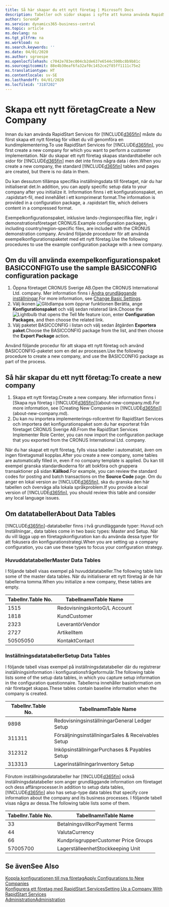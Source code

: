 ```yaml
---
title: Så här skapar du ett nytt företag | Microsoft Docs
description: Tabeller och sidor skapas i syfte att kunna använda RapidStart Services, men de innehåller inga data.
author: SorenGP
ms.service: dynamics365-business-central
ms.topic: article
ms.devlang: na
ms.tgt_pltfrm: na
ms.workload: na
ms.search.keywords: ''
ms.date: 04/01/2020
ms.author: sgroespe
ms.openlocfilehash: c7042e783ec004cb2de637e6544c590bc8b9b81c
ms.sourcegitcommit: 88e4b30eaf6fa32af0c1452ce2f85ff1111c75e2
ms.translationtype: HT
ms.contentlocale: sv-SE
ms.lasthandoff: 04/01/2020
ms.locfileid: "3187202"
---
```

# <a name="create-a-new-company"></a><span data-ttu-id="3d824-103">Skapa ett nytt företag</span><span class="sxs-lookup"><span data-stu-id="3d824-103">Create a New Company</span></span>
<span data-ttu-id="3d824-104">Innan du kan använda RapidStart Services för [!INCLUDE[d365fin](includes/d365fin_md.md)] måste du först skapa ett nytt företag för vilket du vill genomföra en kundimplementering.</span><span class="sxs-lookup"><span data-stu-id="3d824-104">To use RapidStart Services for [!INCLUDE[d365fin](includes/d365fin_md.md)], you first create a new company for which you want to perform a customer implementation.</span></span> <span data-ttu-id="3d824-105">När du skapar ett nytt företag skapas standardtabeller och sidor för [!INCLUDE[d365fin](includes/d365fin_md.md)] men det inte finns några data i dem.</span><span class="sxs-lookup"><span data-stu-id="3d824-105">When you create a new company, the standard [!INCLUDE[d365fin](includes/d365fin_md.md)] tables and pages are created, but there is no data in them.</span></span>

<span data-ttu-id="3d824-106">Du kan dessutom tillämpa specifika inställningsdata till företaget, när du har initialiserat det.</span><span class="sxs-lookup"><span data-stu-id="3d824-106">In addition, you can apply specific setup data to your company after you initialize it.</span></span> <span data-ttu-id="3d824-107">Information finns i ett konfigurationspaket, en .rapidstart-fil, med innehållet i ett komprimerat format.</span><span class="sxs-lookup"><span data-stu-id="3d824-107">The information is provided in a configuration package, a .rapidstart file, which delivers content in a compressed format.</span></span>  

<span data-ttu-id="3d824-108">Exempelkonfigurationspaket, inklusive lands-/regionspecifika filer, ingår i demonstrationsföretaget CRONUS.</span><span class="sxs-lookup"><span data-stu-id="3d824-108">Example configuration packages, including country/region-specific files, are included with the CRONUS demonstration company.</span></span> <span data-ttu-id="3d824-109">Använd följande procedurer för att använda exempelkonfigurationspaketet med ett nytt företag.</span><span class="sxs-lookup"><span data-stu-id="3d824-109">Use the following procedures to use the example configuration package with a new company.</span></span>  

## <a name="to-use-the-sample-basicconfig-configuration-package"></a><span data-ttu-id="3d824-110">Om du vill använda exempelkonfigurationspaket BASICCONFIG</span><span class="sxs-lookup"><span data-stu-id="3d824-110">To use the sample BASICCONFIG configuration package</span></span>  
1. <span data-ttu-id="3d824-111">Öppna företaget CRONUS Sverige AB.</span><span class="sxs-lookup"><span data-stu-id="3d824-111">Open the CRONUS International Ltd. company.</span></span> <span data-ttu-id="3d824-112">Mer information finns i [Ändra grundläggande inställningar](ui-change-basic-settings.md).</span><span class="sxs-lookup"><span data-stu-id="3d824-112">For more information, see [Change Basic Settings](ui-change-basic-settings.md).</span></span>
2. <span data-ttu-id="3d824-113">Välj ikonen ![Glödlampa som öppnar funktionen Berätta](media/ui-search/search_small.png "Berätta vad du vill göra"), ange **Konfigurationspaket** och välj sedan relaterad länk.</span><span class="sxs-lookup"><span data-stu-id="3d824-113">Choose the ![Lightbulb that opens the Tell Me feature](media/ui-search/search_small.png "Tell me what you want to do") icon, enter **Configuration Packages**, and then choose the related link.</span></span>  
3. <span data-ttu-id="3d824-114">Välj paketet BASICCONFIG i listan och välj sedan åtgärden **Exportera paket**.</span><span class="sxs-lookup"><span data-stu-id="3d824-114">Choose the BASICCONFIG package from the list, and then choose the **Export Package** action.</span></span>  

<span data-ttu-id="3d824-115">Använd följande procedur för att skapa ett nytt företag och använd BASICCONFIG-paketet som en del av processen.</span><span class="sxs-lookup"><span data-stu-id="3d824-115">Use the following procedure to create a new company, and use the BASICCONFIG package as part of the process.</span></span>  

## <a name="to-create-a-new-company"></a><span data-ttu-id="3d824-116">Så här skapar du ett nytt företag:</span><span class="sxs-lookup"><span data-stu-id="3d824-116">To create a new company</span></span>  
1. <span data-ttu-id="3d824-117">Skapa ett nytt företag.</span><span class="sxs-lookup"><span data-stu-id="3d824-117">Create a new company.</span></span> <span data-ttu-id="3d824-118">Mer information finns i [Skapa nya företag i [!INCLUDE[d365fin](includes/d365fin_md.md)]](about-new-company.md).</span><span class="sxs-lookup"><span data-stu-id="3d824-118">For more information, see [Creating New Companies in [!INCLUDE[d365fin](includes/d365fin_md.md)]](about-new-company.md).</span></span>
2. <span data-ttu-id="3d824-119">Du kan nu importera implementerings-rollcentret för RapidStart Services och importera det konfigurationspaket som du har exporterat från företaget CRONUS Sverige AB.</span><span class="sxs-lookup"><span data-stu-id="3d824-119">From the RapidStart Services Implementer Role Center, you can now import the configuration package that you exported from the CRONUS International Ltd. company.</span></span>

<span data-ttu-id="3d824-120">När du har skapat ett nytt företag, fylls vissa tabeller i automatiskt, även om ingen företagsmall kopplas.</span><span class="sxs-lookup"><span data-stu-id="3d824-120">After you create a new company, some tables are automatically filled in, even if no company template is applied.</span></span> <span data-ttu-id="3d824-121">Du kan till exempel granska standardkoderna för att bokföra och gruppera transaktioner på sidan **Källkod**.</span><span class="sxs-lookup"><span data-stu-id="3d824-121">For example, you can review the standard codes for posting and batch transactions on the **Source Code** page.</span></span> <span data-ttu-id="3d824-122">Om du anger en lokal version av [!INCLUDE[d365fin](includes/d365fin_md.md)], ska du granska den här tabellen och överväga alla lokala språkproblem.</span><span class="sxs-lookup"><span data-stu-id="3d824-122">If you provide a local version of [!INCLUDE[d365fin](includes/d365fin_md.md)], you should review this table and consider any local language issues.</span></span>

## <a name="about-data-tables"></a><span data-ttu-id="3d824-123">Om datatabeller</span><span class="sxs-lookup"><span data-stu-id="3d824-123">About Data Tables</span></span>
[!INCLUDE[d365fin](includes/d365fin_md.md)]<span data-ttu-id="3d824-124">-datatabeller finns i två grundläggande typer: Huvud och Inställningar.</span><span class="sxs-lookup"><span data-stu-id="3d824-124">, data tables come in two basic types: Master and Setup.</span></span> <span data-ttu-id="3d824-125">När du vill lägga upp en företagskonfiguration kan du använda dessa typer för att fokusera din konfigurationstrategi.</span><span class="sxs-lookup"><span data-stu-id="3d824-125">When you are setting up a company configuration, you can use these types to focus your configuration strategy.</span></span>  

### <a name="master-data-tables"></a><span data-ttu-id="3d824-126">Huvuddatatabeller</span><span class="sxs-lookup"><span data-stu-id="3d824-126">Master Data Tables</span></span>  
<span data-ttu-id="3d824-127">I följande tabell visas exempel på huvuddatatabeller.</span><span class="sxs-lookup"><span data-stu-id="3d824-127">The following table lists some of the master data tables.</span></span> <span data-ttu-id="3d824-128">När du initialiserar ett nytt företag är de här tabellerna tomma.</span><span class="sxs-lookup"><span data-stu-id="3d824-128">When you initialize a new company, these tables are empty.</span></span>  

|<span data-ttu-id="3d824-129">Tabellnr.</span><span class="sxs-lookup"><span data-stu-id="3d824-129">Table No.</span></span>|<span data-ttu-id="3d824-130">Tabellnamn</span><span class="sxs-lookup"><span data-stu-id="3d824-130">Table Name</span></span>|  
|-------------------|--------------------|  
|<span data-ttu-id="3d824-131">15</span><span class="sxs-lookup"><span data-stu-id="3d824-131">15</span></span>|<span data-ttu-id="3d824-132">Redovisningskonto</span><span class="sxs-lookup"><span data-stu-id="3d824-132">G/L Account</span></span>|  
|<span data-ttu-id="3d824-133">18</span><span class="sxs-lookup"><span data-stu-id="3d824-133">18</span></span>|<span data-ttu-id="3d824-134">Kund</span><span class="sxs-lookup"><span data-stu-id="3d824-134">Customer</span></span>|  
|<span data-ttu-id="3d824-135">23</span><span class="sxs-lookup"><span data-stu-id="3d824-135">23</span></span>|<span data-ttu-id="3d824-136">Leverantör</span><span class="sxs-lookup"><span data-stu-id="3d824-136">Vendor</span></span>|  
|<span data-ttu-id="3d824-137">27</span><span class="sxs-lookup"><span data-stu-id="3d824-137">27</span></span>|<span data-ttu-id="3d824-138">Artikel</span><span class="sxs-lookup"><span data-stu-id="3d824-138">Item</span></span>|  
|<span data-ttu-id="3d824-139">5050</span><span class="sxs-lookup"><span data-stu-id="3d824-139">5050</span></span>|<span data-ttu-id="3d824-140">Kontakt</span><span class="sxs-lookup"><span data-stu-id="3d824-140">Contact</span></span>|  

### <a name="setup-data-tables"></a><span data-ttu-id="3d824-141">Inställningsdatatabeller</span><span class="sxs-lookup"><span data-stu-id="3d824-141">Setup Data Tables</span></span>  
<span data-ttu-id="3d824-142">I följande tabell visas exempel på inställningsdatatabeller där du registrerar inställningsinformation i konfigurationsfrågeformulär.</span><span class="sxs-lookup"><span data-stu-id="3d824-142">The following table lists some of the setup data tables, in which you capture setup information in the configuration questionnaire.</span></span> <span data-ttu-id="3d824-143">Tabellerna innehåller basinformation om när företaget skapas.</span><span class="sxs-lookup"><span data-stu-id="3d824-143">These tables contain baseline information when the company is created.</span></span>  

|<span data-ttu-id="3d824-144">Tabellnr.</span><span class="sxs-lookup"><span data-stu-id="3d824-144">Table No.</span></span>|<span data-ttu-id="3d824-145">Tabellnamn</span><span class="sxs-lookup"><span data-stu-id="3d824-145">Table Name</span></span>|  
|-------------------|--------------------|  
|<span data-ttu-id="3d824-146">98</span><span class="sxs-lookup"><span data-stu-id="3d824-146">98</span></span>|<span data-ttu-id="3d824-147">Redovisningsinställningar</span><span class="sxs-lookup"><span data-stu-id="3d824-147">General Ledger Setup</span></span>|  
|<span data-ttu-id="3d824-148">311</span><span class="sxs-lookup"><span data-stu-id="3d824-148">311</span></span>|<span data-ttu-id="3d824-149">Försäljningsinställningar</span><span class="sxs-lookup"><span data-stu-id="3d824-149">Sales & Receivables Setup</span></span>|  
|<span data-ttu-id="3d824-150">312</span><span class="sxs-lookup"><span data-stu-id="3d824-150">312</span></span>|<span data-ttu-id="3d824-151">Inköpsinställningar</span><span class="sxs-lookup"><span data-stu-id="3d824-151">Purchases & Payables Setup</span></span>|  
|<span data-ttu-id="3d824-152">313</span><span class="sxs-lookup"><span data-stu-id="3d824-152">313</span></span>|<span data-ttu-id="3d824-153">Lagerinställningar</span><span class="sxs-lookup"><span data-stu-id="3d824-153">Inventory Setup</span></span>|  

<span data-ttu-id="3d824-154">Förutom inställningsdatatabeller har [!INCLUDE[d365fin](includes/d365fin_md.md)] också inställningsdatatabeller som anger grundläggande information om företaget och dess affärsprocesser.</span><span class="sxs-lookup"><span data-stu-id="3d824-154">In addition to setup data tables, [!INCLUDE[d365fin](includes/d365fin_md.md)] also has setup-type data tables that specify core information about the company and its business processes.</span></span> <span data-ttu-id="3d824-155">I följande tabell visas några av dessa.</span><span class="sxs-lookup"><span data-stu-id="3d824-155">The following table lists some of them.</span></span>  

|<span data-ttu-id="3d824-156">Tabellnr.</span><span class="sxs-lookup"><span data-stu-id="3d824-156">Table No.</span></span>|<span data-ttu-id="3d824-157">Tabellnamn</span><span class="sxs-lookup"><span data-stu-id="3d824-157">Table Name</span></span>|  
|-------------------|--------------------|  
|<span data-ttu-id="3d824-158">3</span><span class="sxs-lookup"><span data-stu-id="3d824-158">3</span></span>|<span data-ttu-id="3d824-159">Betalningsvillkor</span><span class="sxs-lookup"><span data-stu-id="3d824-159">Payment Terms</span></span>|  
|<span data-ttu-id="3d824-160">4</span><span class="sxs-lookup"><span data-stu-id="3d824-160">4</span></span>|<span data-ttu-id="3d824-161">Valuta</span><span class="sxs-lookup"><span data-stu-id="3d824-161">Currency</span></span>|  
|<span data-ttu-id="3d824-162">6</span><span class="sxs-lookup"><span data-stu-id="3d824-162">6</span></span>|<span data-ttu-id="3d824-163">Kundprisgrupper</span><span class="sxs-lookup"><span data-stu-id="3d824-163">Customer Price Groups</span></span>|  
|<span data-ttu-id="3d824-164">5700</span><span class="sxs-lookup"><span data-stu-id="3d824-164">5700</span></span>|<span data-ttu-id="3d824-165">Lagerställeenhet</span><span class="sxs-lookup"><span data-stu-id="3d824-165">Stockkeeping Unit</span></span>|

  

## <a name="see-also"></a><span data-ttu-id="3d824-166">Se även</span><span class="sxs-lookup"><span data-stu-id="3d824-166">See Also</span></span>  
[<span data-ttu-id="3d824-167">Koppla konfigurationen till nya företag</span><span class="sxs-lookup"><span data-stu-id="3d824-167">Apply Configurations to New Companies</span></span>](admin-apply-configuration-to-new-companies.md)  
[<span data-ttu-id="3d824-168">Konfigurera ett företag med RapidStart Services</span><span class="sxs-lookup"><span data-stu-id="3d824-168">Setting Up a Company With RapidStart Services</span></span>](admin-set-up-a-company-with-rapidstart.md)  
[<span data-ttu-id="3d824-169">Administration</span><span class="sxs-lookup"><span data-stu-id="3d824-169">Administration</span></span>](admin-setup-and-administration.md)
